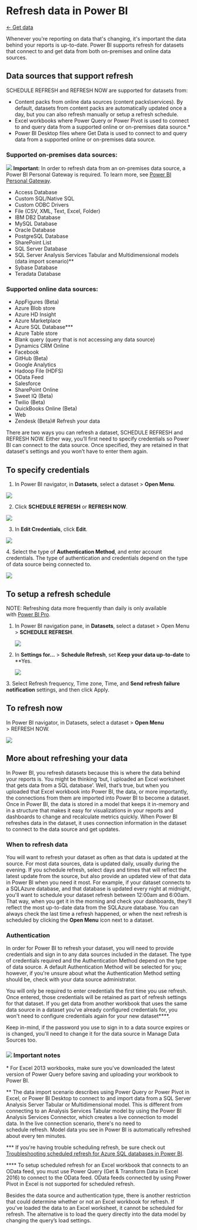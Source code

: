 <properties 
   pageTitle="Refresh data in Power BI"
   description="Refresh data in Power BI"
   services="powerbi" 
   documentationCenter="" 
   authors="v-anpasi" 
   manager="mblythe" 
   editor=""
   tags=""/>
 
<tags
   ms.service="powerbi"
   ms.devlang="NA"
   ms.topic="article"
   ms.tgt_pltfrm="NA"
   ms.workload="powerbi"
   ms.date="06/18/2015"
   ms.author="v-anpasi"/>
# Refresh data in Power BI

[← Get data](https://support.powerbi.com/knowledgebase/topics/63369-get-data)

Whenever you're reporting on data that's changing, it's important the data behind your reports is up-to-date. Power BI supports refresh for datasets that connect to and get data from both on-premises and online data sources.
﻿
## Data sources that support refresh

SCHEDULE REFRESH and REFRESH NOW are supported for datasets from:

-   Content packs from online data sources (content packs\\services). By default, datasets from content packs are automatically updated once a day, but you can also refresh manually or setup a refresh schedule.
-   Excel workbooks where Power Query or Power Pivot is used to connect to and query data from a supported online or on-premises data source.\*
-   Power BI Desktop files where Get Data is used to connect to and query data from a supported online or on-premises data source. 

### Supported on-premises data sources:

**![](media/powerbi-refresh-data/important.png) Important:** In order to refresh data from an on-premises data source, a Power BI Personal Gateway is required. To learn more, see [Power BI Personal Gateway](https://support.powerbi.com/knowledgebase/articles/649846-power-bi-personal-gateway).

-   Access Database
-   Custom SQL/Native SQL
-   Custom ODBC Drivers
-   File (CSV, XML, Text, Excel, Folder)
-   IBM DB2 Database
-   MySQL Database
-   Oracle Database
-   PostgreSQL Database
-   SharePoint List
-   SQL Server Database
-   SQL Server Analysis Services Tabular and Multidimensional models (data import scenario)\*\*
-   Sybase Database
-   Teradata Database

### Supported online data sources:

-   AppFigures (Beta)
-   Azure Blob store
-   Azure HD Insight
-   Azure Marketplace
-   Azure SQL Database\*\*\*
-   Azure Table store
-   Blank query (query that is not accessing any data source)
-   Dynamics CRM Online
-   Facebook
-   GitHub (Beta)
-   Google Analytics
-   Hadoop File (HDFS)
-   OData Feed
-   Salesforce
-   SharePoint Online
-   Sweet IQ (Beta)
-   Twilio (Beta)
-   QuickBooks Online (Beta)
-   Web
-   Zendesk (Beta)# Refresh your data

﻿There are two ways you can refresh a dataset, SCHEDULE REFRESH and REFRESH NOW. Either way, you’ll first need to specify credentials so Power BI can connect to the data source. Once specified, they are retained in that dataset's settings and you won’t have to enter them again.

## To specify credentials

1. ﻿In Power BI navigator, in **Datasets**, select a dataset \> **Open Menu**.

![](media/powerbi-refresh-data/RefreshData_ConfigCred_1.png)

2. ﻿Click **SCHEDULE REFRESH** or **REFRESH NOW**.

![](media/powerbi-refresh-data/RefreshData_ConfigCred_2.png)

3. In **Edit Credentials**, click **Edit**.

![](media/powerbi-refresh-data/RefreshData_ConfigCred_3.png)

﻿4. Select the type of **Authentication Method**, and enter account credentials. The type of authentication and credentials depend on the type of data source being connected to.

![](media/powerbi-refresh-data/RefreshData_ConfigCred_4.png)

## To setup a refresh schedule

NOTE: Refreshing data more frequently than daily is only available with [Power BI Pro](https://support.powerbi.com/knowledgebase/articles/685479).

1.  In Power BI navigation pane, in **Datasets**, select a dataset \> Open Menu \> **SCHEDULE REFRESH**.

	![](media/powerbi-refresh-data/RefreshData_RefSched_1.png)

2.  In **Settings for…** \> **Schedule Refresh**, set **Keep your data up-to-date** to **Yes.

	![](media/powerbi-refresh-data/RefreshData_RefSched_2.png)

﻿﻿3.  Select Refresh frequency, Time zone, Time, and **Send refresh failure notification** settings, and then click Apply.


## To refresh now

﻿In Power BI navigator, in Datasets, select a dataset \> **Open Menu** \> REFRESH NOW.

![](media/powerbi-refresh-data/RefreshData_RefNow_1.png)

## More about refreshing your data

In Power BI, you refresh datasets because this is where the data behind your reports is. You might be thinking ‘but, I uploaded an Excel worksheet that gets data from a SQL database’. Well, that’s true, but when you uploaded that Excel workbook into Power BI, the data, or more importantly, the connections from them are imported into Power BI to become a dataset. Once in Power BI, the data is stored in a model that keeps it in-memory and in a structure that makes it easy for visualizations in your reports and dashboards to change and recalculate metrics quickly. When Power BI refreshes data in the dataset, it uses connection information in the dataset to connect to the data source and get updates.

### When to refresh data

﻿﻿You will want to refresh your dataset as often as that data is updated at the source. For most data sources, data is updated daily, usually during the evening. If you schedule refresh, select days and times that will reflect the latest update from the source, but also provide an updated view of that data in Power BI when you need it most. For example, if your dataset connects to a SQLAzure database, and that database is updated every night at midnight, you'll want to schedule your dataset refresh between 12:00am and 6:00am. That way, when you get it in the morning and check your dashboards, they’ll reflect the most up-to-date data from the SQLAzure database﻿. You can always check the last time a refresh happened, or when the next refresh is scheduled by clicking the **Open Menu** icon next to a dataset.

### Authentication

﻿﻿﻿In order for Power BI to refresh your dataset, you will need to provide credentials and sign in to any data sources included in the dataset. The type of credentials required and the Authentication Method depend on the type of data source. A default Authentication Method will be selected for you; however, if you're unsure about what the Authentication Method setting should be, check with your data source administrator.

You will only be required to enter credentials the first time you use refresh. Once entered, those credentials will be retained as part of refresh settings for that dataset. If you get data from another workbook that uses the same data source in a dataset you've already configured credentials for, you won't need to configure credentials again for your new dataset**﻿**﻿.

Keep in-mind, if the password you use to sign in to a data source expires or is changed, you'll need to change it for the data source in Manage Data Sources too.

### ![](media/powerbi-refresh-data/important.png) Important notes

\* For Excel 2013 workbooks, make sure you've downloaded the latest version of Power Query before saving and uploading your workbook to Power BI.

\*\* The data import scenario describes using Power Query or Power Pivot in Excel, or Power BI Desktop to connect to and import data from a SQL Server Analysis Server Tabular or Multidimensional model. This is different from connecting to an Analysis Services Tabular model by using the Power BI Analysis Services Connector, which creates a live connection to model data. In the live connection scenario, there's no need to schedule refresh. Model data you see in Power BI is automatically refreshed about every ten minutes.

\*\*\* ﻿If you're having trouble scheduling refresh, be sure check out  [Troubleshooting scheduled refresh for Azure SQL databases in Power BI](https://support.powerbi.com/knowledgebase/articles/527228-troublehooting-scheduled-refresh-for-azure-sql-dat).

\*\*\*\* To setup scheduled refresh for an Excel workbook that connects to an OData feed, you must use Power Query (Get & Transform Data in Excel 2016) to connect to the OData feed. OData feeds connected by using Power Pivot in Excel is not supported for scheduled refresh.

Besides the data source and authentication type, there is another restriction that could determine whether or not an Excel workbook for refresh. If you've loaded the data to an Excel worksheet, it cannot be scheduled for refresh. The alternative is to load the query directly into the data model by changing the query’s load settings. [](https://support.powerbi.com/knowledgebase/articles/527228-troublehooting-scheduled-refresh-for-azure-sql-dat)

